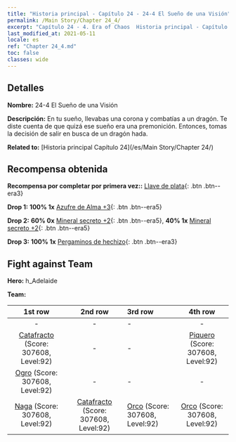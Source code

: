 ```yaml
---
title: "Historia principal - Capítulo 24 - 24-4 El Sueño de una Visión"
permalink: /Main Story/Chapter 24_4/
excerpt: "Capítulo 24 - 4. Era of Chaos  Historia principal - Capítulo 24_4. 24-4 El Sueño de una Visión"
last_modified_at: 2021-05-11
locale: es
ref: "Chapter 24_4.md"
toc: false
classes: wide
---
```


## Detalles

 **Nombre:** 24-4 El Sueño de una Visión

 **Descripción:** En tu sueño, llevabas una corona y combatías a un dragón. Te diste cuenta de que quizá ese sueño era una premonición. Entonces, tomas la decisión de salir en busca de un dragón hada.

 **Related to:** [Historia principal Capítulo 24](/es/Main Story/Chapter 24/)

## Recompensa obtenida

 **Recompensa por completar por primera vez::** [Llave de plata](/ItemsES/con_693/){: .btn .btn--era3}

 **Drop 1:** **100% 1x** [Azufre de Alma +3](/ItemsES/mat_85/){: .btn .btn--era5}

 **Drop 2:** **60% 0x** [Mineral secreto +2](/ItemsES/mat_75/){: .btn .btn--era5}, **40% 1x** [Mineral secreto +2](/ItemsES/mat_75/){: .btn .btn--era5}

 **Drop 3:** **100% 1x** [Pergaminos de hechizo](/ItemsES/con_694/){: .btn .btn--era3}


## Fight against Team
 **Hero:** h_Adelaide

 **Team:**


  | 1st row | 2nd row | 3rd row | 4th row |
  |:----:|:----:|:----|:----:|
  | - | - | - | - |
  | [Catafracto](/es/units/Cavalier/) (Score: 307608, Level:92)  | - | - | [Piquero](/es/units/Pikeman/) (Score: 307608, Level:92)  |
  | [Ogro](/es/units/Ogre/) (Score: 307608, Level:92)  | - | - | - |
  | [Naga](/es/units/Naga/) (Score: 307608, Level:92)  | [Catafracto](/es/units/Cavalier/) (Score: 307608, Level:92)  | [Orco](/es/units/Orc/) (Score: 307608, Level:92)  | [Orco](/es/units/Orc/) (Score: 307608, Level:92)  |


